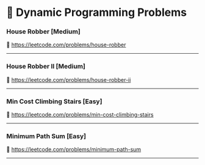 # 🔗 Dynamic Programming Problems

### House Robber [Medium]

🔗 https://leetcode.com/problems/house-robber

---

### House Robber II [Medium]

🔗 https://leetcode.com/problems/house-robber-ii

---

### Min Cost Climbing Stairs [Easy]

🔗 https://leetcode.com/problems/min-cost-climbing-stairs

---

### Minimum Path Sum [Easy]

🔗 https://leetcode.com/problems/minimum-path-sum

---
